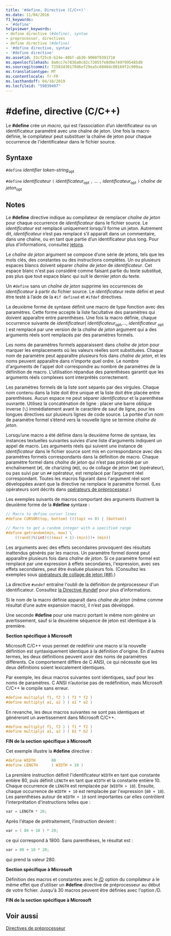 ```yaml
---
title: '#define, Directive (C/C++)'
ms.date: 11/04/2016
f1_keywords:
- '#define'
helpviewer_keywords:
- define directive (#define), syntax
- preprocessor, directives
- define directive (#define)
- '#define directive, syntax'
- '#define directive'
ms.assetid: 33cf25c6-b24e-40bf-ab30-9008f0391710
ms.openlocfilehash: 8a0cc7e7836a0c82c72055fe8d9e7497995485d0
ms.sourcegitcommit: 72583d30170d6ef29ea5c6848dc00169f2c909aa
ms.translationtype: MT
ms.contentlocale: fr-FR
ms.lasthandoff: 04/18/2019
ms.locfileid: "59039497"
---
```

# <a name="define-directive-cc"></a>#define, directive (C/C++)

Le **#define** crée un *macro*, qui est l’association d’un identificateur ou un identificateur paramétré avec une chaîne de jeton. Une fois la macro définie, le compilateur peut substituer la chaîne de jeton pour chaque occurrence de l'identificateur dans le fichier source.

## <a name="syntax"></a>Syntaxe

`#define` *identifier* *token-string*<sub>opt</sub>

`#define` *identificateur* `(` *identificateur*<sub>opt</sub> `,` *...*  `,` *identificateur*<sub>opt</sub> `)` *chaîne de jeton*<sub>opt</sub>

## <a name="remarks"></a>Notes

Le **#define** directive indique au compilateur de remplacer *chaîne de jeton* pour chaque occurrence de *identificateur* dans le fichier source. Le *identificateur* est remplacé uniquement lorsqu’il forme un jeton. Autrement dit, *identificateur* n’est pas remplacé s’il apparaît dans un commentaire, dans une chaîne, ou en tant que partie d’un identificateur plus long. Pour plus d’informations, consultez [jetons](../cpp/tokens-cpp.md).

Le *chaîne de jeton* argument se compose d’une série de jetons, tels que les mots clés, des constantes ou des instructions complètes. Un ou plusieurs espaces blancs doivent séparer *chaîne de jeton* de *identificateur*. Cet espace blanc n'est pas considéré comme faisant partie du texte substitué, pas plus que tout espace blanc qui suit le dernier jeton du texte.

Un `#define` sans un *chaîne de jeton* supprime les occurrences de *identificateur* à partir du fichier source. Le *identificateur* reste défini et peut être testé à l’aide de la `#if defined` et `#ifdef` directives.

La deuxième forme de syntaxe définit une macro de type fonction avec des paramètres. Cette forme accepte la liste facultative des paramètres qui doivent apparaître entre parenthèses. Une fois la macro définie, chaque occurrence suivante de *identificateur*( *identificateur*<sub>opt</sub>,..., *identificateur* <sub>opt</sub> ) est remplacé par une version de la *chaîne de jeton* argument qui a des arguments réels sont remplacés par des paramètres formels.

Les noms de paramètres formels apparaissent dans *chaîne de jeton* pour marquer les emplacements où les valeurs réelles sont substituées. Chaque nom de paramètre peut apparaître plusieurs fois dans *chaîne de jeton*, et les noms peuvent apparaître dans n’importe quel ordre. Le nombre d'arguments de l'appel doit correspondre au nombre de paramètres de la définition de macro. L'utilisation répandue des parenthèses garantit que les arguments réels complexes sont interprétés correctement.

Les paramètres formels de la liste sont séparés par des virgules. Chaque nom contenu dans la liste doit être unique et la liste doit être placée entre parenthèses. Aucun espace ne peut séparer *identificateur* et la parenthèse ouvrante. Utilisez la concaténation de ligne : placer une barre oblique inverse (`\`) immédiatement avant le caractère de saut de ligne, pour les longues directives sur plusieurs lignes de code source. La portée d’un nom de paramètre formel s’étend vers la nouvelle ligne se termine *chaîne de jeton*.

Lorsqu’une macro a été définie dans la deuxième forme de syntaxe, les instances textuelles suivantes suivies d’une liste d’arguments indiquent un appel de macro. Les arguments réels qui suivent une instance de *identificateur* dans le fichier source sont mis en correspondance avec des paramètres formels correspondants dans la définition de macro. Chaque paramètre formel dans *chaîne de jeton* qui n’est pas précédé par un enchaînement (`#`), de charizing (`#@`), ou de collage de jeton (`##`) (opérateur), ou pas suivi par un `##` opérateur, est remplacé par l’argument réel correspondant. Toutes les macros figurant dans l'argument réel sont développées avant que la directive ne remplace le paramètre formel. (Les opérateurs sont décrits dans [opérateurs de préprocesseur](../preprocessor/preprocessor-operators.md).)

Les exemples suivants de macros comportant des arguments illustrent la deuxième forme de la **#define** syntaxe :

```C
// Macro to define cursor lines
#define CURSOR(top, bottom) (((top) << 8) | (bottom))

// Macro to get a random integer with a specified range
#define getrandom(min, max) \
    ((rand()%(int)(((max) + 1)-(min)))+ (min))
```

Les arguments avec des effets secondaires provoquent des résultats inattendus générés par les macros. Un paramètre formel donné peut apparaître plusieurs fois dans *chaîne de jeton*. Si ce paramètre formel est remplacé par une expression à effets secondaires, l'expression, avec ses effets secondaires, peut être évaluée plusieurs fois. (Consultez les exemples sous [opérateurs de collage de jeton (##)](../preprocessor/token-pasting-operator-hash-hash.md).)

La directive `#undef` entraîne l'oubli de la définition de préprocesseur d'un identificateur. Consultez [la Directive #undef](../preprocessor/hash-undef-directive-c-cpp.md) pour plus d’informations.

Si le nom de la macro définie apparaît dans *chaîne de jeton* (même comme résultat d’une autre expansion macro), il n’est pas développé.

Une seconde **#define** pour une macro portant le même nom génère un avertissement, sauf si la deuxième séquence de jeton est identique à la première.

**Section spécifique à Microsoft**

Microsoft C/C++ vous permet de redéfinir une macro si la nouvelle définition est syntaxiquement identique à la définition d'origine. En d'autres termes, les deux définitions peuvent avoir des noms de paramètres différents. Ce comportement diffère de C ANSI, ce qui nécessite que les deux définitions soient lexicalement identiques.

Par exemple, les deux macros suivantes sont identiques, sauf pour les noms de paramètres. C ANSI n’autorise pas de redéfinition, mais Microsoft C/C++ le compile sans erreur.

```C
#define multiply( f1, f2 ) ( f1 * f2 )
#define multiply( a1, a2 ) ( a1 * a2 )
```

En revanche, les deux macros suivantes ne sont pas identiques et généreront un avertissement dans Microsoft C/C++.

```C
#define multiply( f1, f2 ) ( f1 * f2 )
#define multiply( a1, a2 ) ( b1 * b2 )
```

**FIN de la section spécifique à Microsoft**

Cet exemple illustre la **#define** directive :

```C
#define WIDTH       80
#define LENGTH      ( WIDTH + 10 )
```

La première instruction définit l'identificateur `WIDTH` en tant que constante entière 80, puis définit `LENGTH` en tant que `WIDTH` et la constante entière 10. Chaque occurrence de `LENGTH` est remplacée par (`WIDTH + 10`). Ensuite, chaque occurrence de `WIDTH + 10` est remplacée par l'expression (`80 + 10`). Les parenthèses autour de `WIDTH + 10` sont importantes car elles contrôlent l'interprétation d'instructions telles que :

```C
var = LENGTH * 20;
```

Après l'étape de prétraitement, l'instruction devient :

```C
var = ( 80 + 10 ) * 20;
```

ce qui correspond à 1800. Sans parenthèses, le résultat est :

```C
var = 80 + 10 * 20;
```

qui prend la valeur 280.

**Section spécifique à Microsoft**

Définition des macros et constantes avec le [/D](../build/reference/d-preprocessor-definitions.md) option du compilateur a le même effet que d’utiliser un **#define** directive de préprocesseur au début de votre fichier. Jusqu'à 30 macros peuvent être définies avec l'option /D.

**FIN de la section spécifique à Microsoft**

## <a name="see-also"></a>Voir aussi

[Directives de préprocesseur](../preprocessor/preprocessor-directives.md)